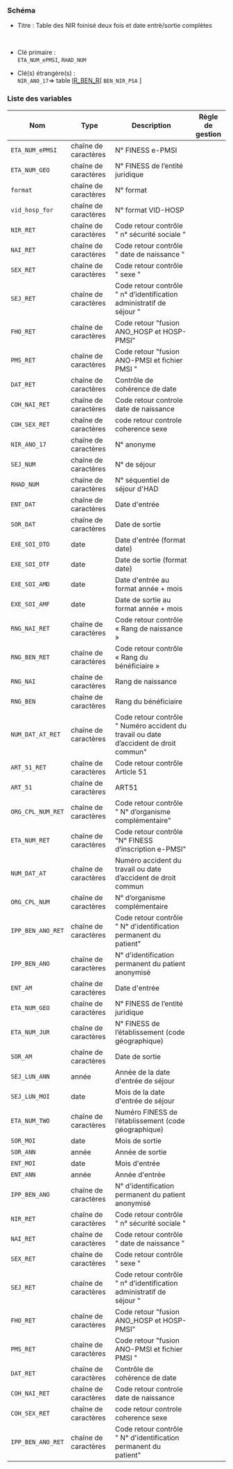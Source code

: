 ### Schéma


- Titre : Table des NIR foinisé deux fois et date entrè/sortie complètes
<br />


- Clé primaire : <br />`ETA_NUM_ePMSI`, `RHAD_NUM`<br />


- Clé(s) étrangère(s) : <br />
`NIR_ANO_17`=> table [IR_BEN_R](/tables/IR_BEN_R)[ `BEN_NIR_PSA` ]<br />

 
### Liste des variables

Nom | Type | Description | Règle de gestion
-|-|-|-
`ETA_NUM_ePMSI`| chaîne de caractères |N° FINESS e-PMSI||
`ETA_NUM_GEO`| chaîne de caractères |N° FINESS de l’entité juridique||
`format`| chaîne de caractères |N° format||
`vid_hosp_for`| chaîne de caractères |N° format VID-HOSP||
`NIR_RET`| chaîne de caractères |Code retour contrôle " n° sécurité sociale " ||
`NAI_RET`| chaîne de caractères |Code retour contrôle " date de naissance " ||
`SEX_RET`| chaîne de caractères |Code retour contrôle " sexe " ||
`SEJ_RET`| chaîne de caractères |Code retour contrôle " n° d’identification administratif de séjour " ||
`FHO_RET`| chaîne de caractères |Code retour "fusion ANO_HOSP et HOSP-PMSI"||
`PMS_RET`| chaîne de caractères |Code retour "fusion ANO-PMSI et fichier PMSI "||
`DAT_RET`| chaîne de caractères |Contrôle de cohérence de date||
`COH_NAI_RET`| chaîne de caractères |Code retour controle date de naissance||
`COH_SEX_RET`| chaîne de caractères |code retour controle coherence sexe||
`NIR_ANO_17`| chaîne de caractères |N° anonyme ||
`SEJ_NUM`| chaîne de caractères |N° de séjour ||
`RHAD_NUM`| chaîne de caractères |N° séquentiel de séjour d'HAD||
`ENT_DAT`| chaîne de caractères |Date d'entrée||
`SOR_DAT`| chaîne de caractères |Date de sortie||
`EXE_SOI_DTD`| date |Date d'entrée (format date)||
`EXE_SOI_DTF`| date |Date de sortie (format date)||
`EXE_SOI_AMD`| date |Date d'entrée au format année + mois||
`EXE_SOI_AMF`| date |Date de sortie au format année + mois||
`RNG_NAI_RET`| chaîne de caractères |Code retour contrôle « Rang de naissance »||
`RNG_BEN_RET`| chaîne de caractères |Code retour contrôle « Rang du bénéficiaire »||
`RNG_NAI`| chaîne de caractères |Rang de naissance ||
`RNG_BEN`| chaîne de caractères |Rang du bénéficiaire ||
`NUM_DAT_AT_RET`| chaîne de caractères |Code retour contrôle " Numéro accident du travail ou date d’accident de droit commun"||
`ART_51_RET`| chaîne de caractères |Code retour contrôle Article 51||
`ART_51`| chaîne de caractères |ART51||
`ORG_CPL_NUM_RET`| chaîne de caractères |Code retour contrôle " N° d’organisme complémentaire"||
`ETA_NUM_RET`| chaîne de caractères |Code retour contrôle "N° FINESS d’inscription e-PMSI"||
`NUM_DAT_AT`| chaîne de caractères |Numéro accident du travail ou date d’accident de droit commun||
`ORG_CPL_NUM`| chaîne de caractères |N° d’organisme complémentaire||
`IPP_BEN_ANO_RET`| chaîne de caractères |Code retour contrôle " N° d'identification permanent du patient"||
`IPP_BEN_ANO`| chaîne de caractères |N° d'identification permanent du patient anonymisé||
`ENT_AM`| chaîne de caractères |Date d'entrée||
`ETA_NUM_GEO`| chaîne de caractères |N° FINESS de l’entité juridique||
`ETA_NUM_JUR`| chaîne de caractères |N° FINESS de l’établissement (code géographique)||
`SOR_AM`| chaîne de caractères |Date de sortie||
`SEJ_LUN_ANN`| année |Année de la date d'entrée de séjour||
`SEJ_LUN_MOI`| date |Mois de la date d'entrée de séjour||
`ETA_NUM_TWO`| chaîne de caractères |Numéro FINESS de l’établissement (code géographique)||
`SOR_MOI`| date |Mois de sortie||
`SOR_ANN`| année |Année de sortie ||
`ENT_MOI`| date |Mois d'entrée||
`ENT_ANN`| année |Année d'entrée||
`IPP_BEN_ANO`| chaîne de caractères |N° d'identification permanent du patient anonymisé||
`NIR_RET`| chaîne de caractères |Code retour contrôle " n° sécurité sociale " ||
`NAI_RET`| chaîne de caractères |Code retour contrôle " date de naissance " ||
`SEX_RET`| chaîne de caractères |Code retour contrôle " sexe " ||
`SEJ_RET`| chaîne de caractères |Code retour contrôle " n° d’identification administratif de séjour " ||
`FHO_RET`| chaîne de caractères |Code retour "fusion ANO_HOSP et HOSP-PMSI"||
`PMS_RET`| chaîne de caractères |Code retour "fusion ANO-PMSI et fichier PMSI "||
`DAT_RET`| chaîne de caractères |Contrôle de cohérence de date||
`COH_NAI_RET`| chaîne de caractères |Code retour controle date de naissance||
`COH_SEX_RET`| chaîne de caractères |code retour controle coherence sexe||
`IPP_BEN_ANO_RET`| chaîne de caractères |Code retour contrôle " N° d'identification permanent du patient"||